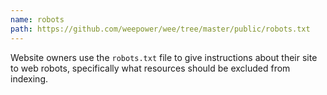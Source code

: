 ```yaml
---
name: robots
path: https://github.com/weepower/wee/tree/master/public/robots.txt
---
```


Website owners use the `robots.txt` file to give instructions about their site to web robots, specifically what resources should be excluded from indexing.